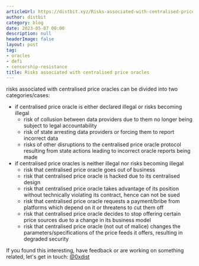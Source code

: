 ```yaml
---
articleUrl: https://distbit.xyz/Risks-associated-with-centralised-price-oracles
author: distbit
category: blog
date: 2023-05-07 00:00
description: null
headerImage: false
layout: post
tag:
- oracles
- defi
- censorship-resistance
title: Risks associated with centralised price oracles
---
```


  
 



risks associated with centralised price oracles can be divided into two categories/cases:

- if centralised price oracle is either declared illegal or risks becoming illegal
	- risk of collusion between data providers due to them no longer being subject to legal accountability
	- risk of state arresting data providers or forcing them to report incorrect data
	- risks of other disruptions to the centralised price oracle protocol resulting from state actions leading to incorrect oracle reports being made 
- if centralised price oracles is neither illegal nor risks becoming illegal 
	- risk that centralised price oracle goes out of business
	- risk that centralised price oracle is hacked due to its centralised design
	- risk that centralised price oracle takes advantage of its position without technically violating its contract, hence can not be sued
	- risk that centralised price oracle requests a payment/bribe from platforms which depend on it or threatens to cut them off
	- risk that centralised price oracle decides to stop offering certain price sources due to a change in its business model
	- risk that centralised price oracle (not out of malice) changes the parameters/specifications of the price feeds it offers, resulting in degraded security

If you found this interesting, have feedback or are working on something related, let's get in touch: [@0xdist](https://twitter.com/0xdist)
